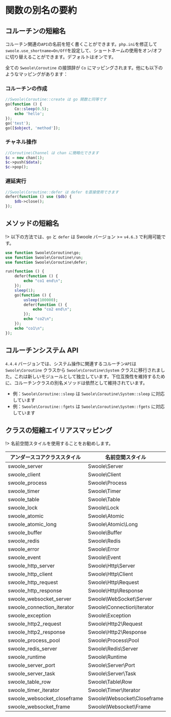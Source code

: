 # 関数の別名の要約

## コルーチンの短縮名

コルーチン関連の`API`の名前を短く書くことができます。`php.ini`を修正して`swoole.use_shortname=On/Off`を設定して、ショートネームの使用をオン/オフに切り替えることができます。デフォルトはオンです。

全ての `Swoole\Coroutine` の接頭辞が `Co` にマッピングされます。他にも以下のようなマッピングがあります：

### コルーチンの作成

```php
//Swoole\Coroutine::create は go 関数と同等です
go(function () {
	Co::sleep(0.5);
	echo 'hello';
});
go('test');
go([$object, 'method']);
```

### チャネル操作

```php
//Coroutine\Channel は chan に簡略化できます
$c = new chan(1);
$c->push($data);
$c->pop();
```

### 遅延実行

```php
//Swoole\Coroutine::defer は defer を直接使用できます
defer(function () use ($db) {
    $db->close();
});
```

## メソッドの短縮名

!> 以下の方法では、`go` と `defer` は Swoole バージョン >= `v4.6.3` で利用可能です。

```php
use function Swoole\Coroutine\go;
use function Swoole\Coroutine\run;
use function Swoole\Coroutine\defer;

run(function () {
    defer(function () {
        echo "co1 end\n";
    });
    sleep(1);
    go(function () {
        usleep(100000);
        defer(function () {
            echo "co2 end\n";
        });
        echo "co2\n";
    });
    echo "co1\n";
});
```

## コルーチンシステム API

`4.4.4` バージョンでは、システム操作に関連するコルーチン`API`は `Swoole\Coroutine` クラスから `Swoole\Coroutine\System` クラスに移行されました。これは新しいモジュールとして独立しています。下位互換性を維持するために、コルーチンクラスの別名メソッドは依然として維持されています。

* 例：`Swoole\Coroutine::sleep` は `Swoole\Coroutine\System::sleep` に対応しています
* 例：`Swoole\Coroutine::fgets` は `Swoole\Coroutine\System::fgets` に対応しています

## クラスの短縮エイリアスマッピング

!> 名前空間スタイルを使用することをお勧めします。

| アンダースコアクラススタイル | 名前空間スタイル            |
| --------------------------- | --------------------------- |
| swoole_server               | Swoole\Server               |
| swoole_client               | Swoole\Client               |
| swoole_process              | Swoole\Process              |
| swoole_timer                | Swoole\Timer                |
| swoole_table                | Swoole\Table                |
| swoole_lock                 | Swoole\Lock                 |
| swoole_atomic               | Swoole\Atomic               |
| swoole_atomic_long          | Swoole\Atomic\Long          |
| swoole_buffer               | Swoole\Buffer               |
| swoole_redis                | Swoole\Redis                |
| swoole_error                | Swoole\Error                |
| swoole_event                | Swoole\Event                |
| swoole_http_server          | Swoole\Http\Server          |
| swoole_http_client          | Swoole\Http\Client          |
| swoole_http_request         | Swoole\Http\Request         |
| swoole_http_response        | Swoole\Http\Response        |
| swoole_websocket_server     | Swoole\WebSocket\Server     |
| swoole_connection_iterator  | Swoole\Connection\Iterator  |
| swoole_exception            | Swoole\Exception            |
| swoole_http2_request        | Swoole\Http2\Request        |
| swoole_http2_response       | Swoole\Http2\Response       |
| swoole_process_pool         | Swoole\Process\Pool         |
| swoole_redis_server         | Swoole\Redis\Server         |
| swoole_runtime              | Swoole\Runtime              |
| swoole_server_port          | Swoole\Server\Port          |
| swoole_server_task          | Swoole\Server\Task          |
| swoole_table_row            | Swoole\Table\Row            |
| swoole_timer_iterator       | Swoole\Timer\Iterator       |
| swoole_websocket_closeframe | Swoole\Websocket\Closeframe |
| swoole_websocket_frame      | Swoole\Websocket\Frame      |
